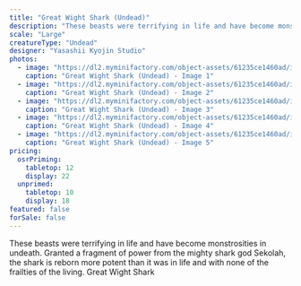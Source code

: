 ```yaml
---
title: "Great Wight Shark (Undead)"
description: "These beasts were terrifying in life and have become monstrosities in undeath. Granted a fragment of power from the mighty shark god Sekolah, the shark is reborn more potent than it was in life and with none of the frailties of the living. Great Wight Shark"
scale: "Large"
creatureType: "Undead"
designer: "Yasashii Kyojin Studio"
photos:
  - image: "https://dl2.myminifactory.com/object-assets/61235ce1460ad/images/720X720-greatwightshark-ps.jpg"
    caption: "Great Wight Shark (Undead) - Image 1"
  - image: "https://dl2.myminifactory.com/object-assets/61235ce1460ad/images/720X720-gws-image2-1.jpg"
    caption: "Great Wight Shark (Undead) - Image 2"
  - image: "https://dl2.myminifactory.com/object-assets/61235ce1460ad/images/720X720-gws-image3.jpg"
    caption: "Great Wight Shark (Undead) - Image 3"
  - image: "https://dl2.myminifactory.com/object-assets/61235ce1460ad/images/720X720-gws-image1.jpg"
    caption: "Great Wight Shark (Undead) - Image 4"
  - image: "https://dl2.myminifactory.com/object-assets/61235ce1460ad/images/720X720-gws-image0.jpg"
    caption: "Great Wight Shark (Undead) - Image 5"
pricing:
  osrPriming:
    tabletop: 12
    display: 22
  unprimed:
    tabletop: 10
    display: 18
featured: false
forSale: false
---
```


These beasts were terrifying in life and have become monstrosities in undeath. Granted a fragment of power from the mighty shark god Sekolah, the shark is reborn more potent than it was in life and with none of the frailties of the living. Great Wight Shark